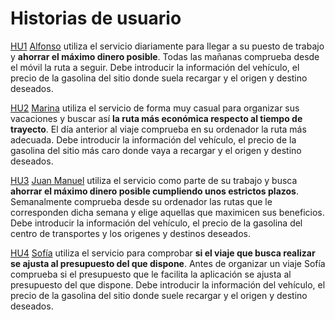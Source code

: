 # Historias de usuario
[HU1](https://github.com/dmonjasm/RouteCheck/issues/2) [Alfonso](https://github.com/dmonjasm/RouteCheck/blob/Objetivo-1/docs/personas.md#alfonso-manso-hernando) utiliza el servicio
diariamente para llegar a su puesto de trabajo y **ahorrar el máximo dinero posible**. Todas las mañanas comprueba desde el móvil la ruta a seguir. Debe introducir la información
del vehículo, el precio de la gasolina del sitio donde suela recargar y el origen y destino deseados.

[HU2](https://github.com/dmonjasm/RouteCheck/issues/3) [Marina](https://github.com/dmonjasm/RouteCheck/blob/Objetivo-1/docs/personas.md#marina-d%C3%ADaz-d%C3%ADaz) utiliza el servicio
de forma muy casual para organizar sus vacaciones y buscar así  **la ruta más económica respecto al tiempo de trayecto**. El día anterior al viaje comprueba en su ordenador
la ruta más adecuada. Debe introducir la información del vehículo, el precio de la gasolina del sitio más caro donde vaya a recargar y el origen y destino deseados.

[HU3](https://github.com/dmonjasm/RouteCheck/issues/4) [Juan Manuel](https://github.com/dmonjasm/RouteCheck/blob/Objetivo-1/docs/personas.md#juan-manuel-g%C3%B3mez-mart%C3%ADn) utiliza el servicio
como parte de su trabajo y busca **ahorrar el máximo dinero posible cumpliendo unos estrictos plazos**. Semanalmente comprueba desde su ordenador las rutas que le corresponden dicha semana
y elige aquellas que maximicen sus beneficios. Debe introducir la información del vehículo, el precio de la gasolina del centro de transportes y los origenes y destinos deseados.

[HU4](https://github.com/dmonjasm/RouteCheck/issues/5) [Sofía](https://github.com/dmonjasm/RouteCheck/blob/Objetivo-1/docs/personas.md#sof%C3%ADa-l%C3%B3pez-jurado) utiliza el servicio para comprobar
**si el viaje que busca realizar se ajusta al presupuesto del que dispone**. Antes de organizar un viaje Sofía comprueba si el presupuesto que le facilita la aplicación se ajusta 
al presupuesto del que dispone. Debe introducir la información del vehículo, el precio de la gasolina del sitio donde suele recargar y el origen y destino deseados.
